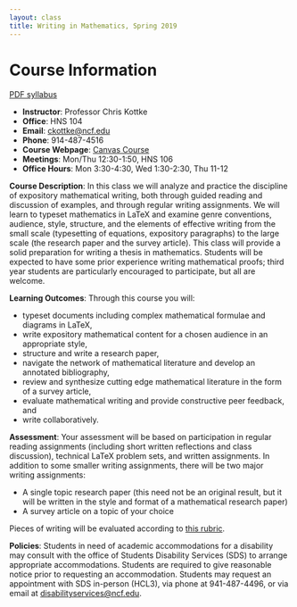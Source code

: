 ```yaml
---
layout: class
title: Writing in Mathematics, Spring 2019
---
```


Course Information
====================================
[PDF syllabus](syllabus.pdf)

- **Instructor**: Professor Chris Kottke
- **Office**: HNS 104
- **Email**: [ckottke@ncf.edu](mailto:ckottke@ncf.edu)
- **Phone**: 914-487-4516
- **Course Webpage**: [Canvas Course](https://ncf.instructure.com/courses/4136)
- **Meetings**: Mon/Thu 12:30-1:50, HNS 106
- **Office Hours**: Mon 3:30-4:30, Wed 1:30-2:30, Thu 11-12

**Course Description**: 
In this class we will analyze and practice the
discipline of expository mathematical writing, both through guided reading and
discussion of examples, and through regular writing assignments. We will learn
to typeset mathematics in LaTeX and examine genre conventions, audience, style,
structure, and the elements of effective writing from the small scale
(typesetting of equations, expository paragraphs) to the large scale (the
research paper and the survey article). This class will provide a solid
preparation for writing a thesis in mathematics. Students will be expected to
have some prior experience writing mathematical proofs; third year students are
particularly encouraged to participate, but all are welcome. 

**Learning Outcomes**:
Through this course you will:

- typeset documents including complex mathematical formulae and diagrams in LaTeX,
- write expository mathematical content for a chosen audience in an appropriate style,
- structure and write a research paper,
- navigate the network of mathematical literature and develop an annotated bibliography,
- review and synthesize cutting edge mathematical literature in the form of a survey article,
- evaluate mathematical writing and provide constructive peer feedback, and
- write collaboratively.

**Assessment**: 
Your assessment will be based on participation in regular reading assignments (including short written reflections and class discussion), technical LaTeX problem sets, and written assignments. In addition to some smaller writing assignments, there will be two major writing assignments:

- A single topic research paper (this need not be an original result, but it will be written in the style and format of a mathematical research paper)
- A survey article on a topic of your choice

Pieces of writing will be evaluated according to [this rubric](http://ckottke.ncf.edu/writing_sp19/rubric.pdf).

**Policies**: 
Students in need of academic accommodations for a disability may consult with the office of Students
Disability Services (SDS) to arrange appropriate accommodations. Students are required to give
reasonable notice prior to requesting an accommodation. Students may request an appointment with
SDS in-person (HCL3), via phone at 941-487-4496, or via email at [disabilityservices@ncf.edu](mailto:disabilityservices@ncf.edu).


